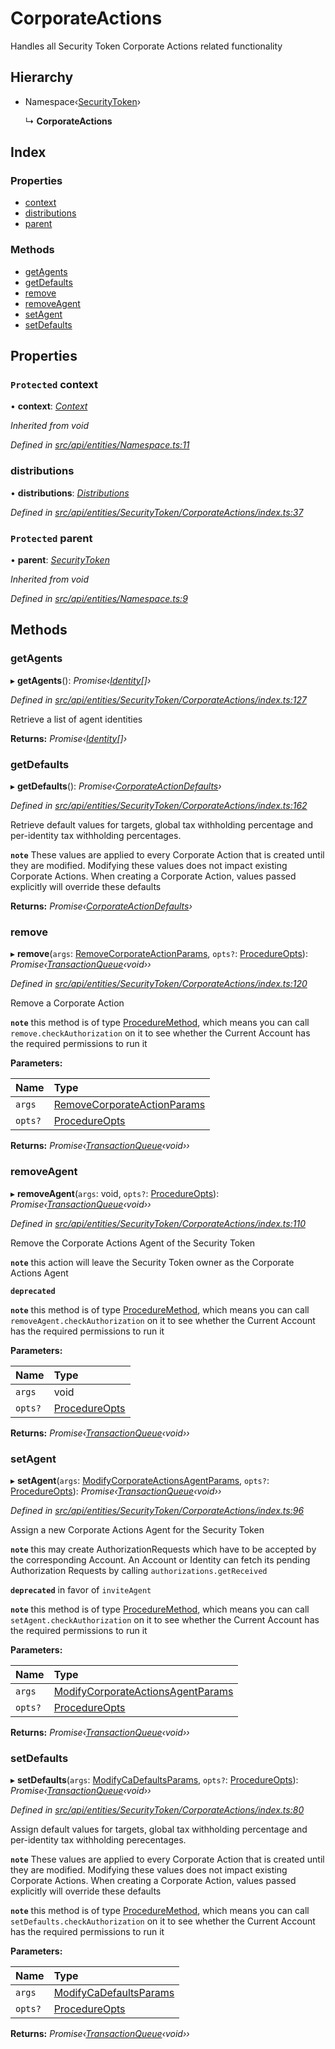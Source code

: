 # CorporateActions

Handles all Security Token Corporate Actions related functionality

## Hierarchy

* Namespace‹[SecurityToken](securitytoken.md)›

  ↳ **CorporateActions**

## Index

### Properties

* [context](corporateactions.md#protected-context)
* [distributions](corporateactions.md#distributions)
* [parent](corporateactions.md#protected-parent)

### Methods

* [getAgents](corporateactions.md#getagents)
* [getDefaults](corporateactions.md#getdefaults)
* [remove](corporateactions.md#remove)
* [removeAgent](corporateactions.md#removeagent)
* [setAgent](corporateactions.md#setagent)
* [setDefaults](corporateactions.md#setdefaults)

## Properties

### `Protected` context

• **context**: [_Context_](context.md)

_Inherited from void_

_Defined in_ [_src/api/entities/Namespace.ts:11_](https://github.com/PolymathNetwork/polymesh-sdk/blob/959efb76/src/api/entities/Namespace.ts#L11)

### distributions

• **distributions**: [_Distributions_](distributions.md)

_Defined in_ [_src/api/entities/SecurityToken/CorporateActions/index.ts:37_](https://github.com/PolymathNetwork/polymesh-sdk/blob/959efb76/src/api/entities/SecurityToken/CorporateActions/index.ts#L37)

### `Protected` parent

• **parent**: [_SecurityToken_](securitytoken.md)

_Inherited from void_

_Defined in_ [_src/api/entities/Namespace.ts:9_](https://github.com/PolymathNetwork/polymesh-sdk/blob/959efb76/src/api/entities/Namespace.ts#L9)

## Methods

### getAgents

▸ **getAgents**\(\): _Promise‹_[_Identity_](identity.md)_\[\]›_

_Defined in_ [_src/api/entities/SecurityToken/CorporateActions/index.ts:127_](https://github.com/PolymathNetwork/polymesh-sdk/blob/959efb76/src/api/entities/SecurityToken/CorporateActions/index.ts#L127)

Retrieve a list of agent identities

**Returns:** _Promise‹_[_Identity_](identity.md)_\[\]›_

### getDefaults

▸ **getDefaults**\(\): _Promise‹_[_CorporateActionDefaults_](../interfaces/corporateactiondefaults.md)_›_

_Defined in_ [_src/api/entities/SecurityToken/CorporateActions/index.ts:162_](https://github.com/PolymathNetwork/polymesh-sdk/blob/959efb76/src/api/entities/SecurityToken/CorporateActions/index.ts#L162)

Retrieve default values for targets, global tax withholding percentage and per-identity tax withholding percentages.

**`note`** These values are applied to every Corporate Action that is created until they are modified. Modifying these values does not impact existing Corporate Actions. When creating a Corporate Action, values passed explicitly will override these defaults

**Returns:** _Promise‹_[_CorporateActionDefaults_](../interfaces/corporateactiondefaults.md)_›_

### remove

▸ **remove**\(`args`: [RemoveCorporateActionParams](../interfaces/removecorporateactionparams.md), `opts?`: [ProcedureOpts](../interfaces/procedureopts.md)\): _Promise‹_[_TransactionQueue_](transactionqueue.md)_‹void››_

_Defined in_ [_src/api/entities/SecurityToken/CorporateActions/index.ts:120_](https://github.com/PolymathNetwork/polymesh-sdk/blob/959efb76/src/api/entities/SecurityToken/CorporateActions/index.ts#L120)

Remove a Corporate Action

**`note`** this method is of type [ProcedureMethod](../interfaces/proceduremethod.md), which means you can call `remove.checkAuthorization` on it to see whether the Current Account has the required permissions to run it

**Parameters:**

| Name | Type |
| :--- | :--- |
| `args` | [RemoveCorporateActionParams](../interfaces/removecorporateactionparams.md) |
| `opts?` | [ProcedureOpts](../interfaces/procedureopts.md) |

**Returns:** _Promise‹_[_TransactionQueue_](transactionqueue.md)_‹void››_

### removeAgent

▸ **removeAgent**\(`args`: void, `opts?`: [ProcedureOpts](../interfaces/procedureopts.md)\): _Promise‹_[_TransactionQueue_](transactionqueue.md)_‹void››_

_Defined in_ [_src/api/entities/SecurityToken/CorporateActions/index.ts:110_](https://github.com/PolymathNetwork/polymesh-sdk/blob/959efb76/src/api/entities/SecurityToken/CorporateActions/index.ts#L110)

Remove the Corporate Actions Agent of the Security Token

**`note`** this action will leave the Security Token owner as the Corporate Actions Agent

**`deprecated`**

**`note`** this method is of type [ProcedureMethod](../interfaces/proceduremethod.md), which means you can call `removeAgent.checkAuthorization` on it to see whether the Current Account has the required permissions to run it

**Parameters:**

| Name | Type |
| :--- | :--- |
| `args` | void |
| `opts?` | [ProcedureOpts](../interfaces/procedureopts.md) |

**Returns:** _Promise‹_[_TransactionQueue_](transactionqueue.md)_‹void››_

### setAgent

▸ **setAgent**\(`args`: [ModifyCorporateActionsAgentParams](../interfaces/modifycorporateactionsagentparams.md), `opts?`: [ProcedureOpts](../interfaces/procedureopts.md)\): _Promise‹_[_TransactionQueue_](transactionqueue.md)_‹void››_

_Defined in_ [_src/api/entities/SecurityToken/CorporateActions/index.ts:96_](https://github.com/PolymathNetwork/polymesh-sdk/blob/959efb76/src/api/entities/SecurityToken/CorporateActions/index.ts#L96)

Assign a new Corporate Actions Agent for the Security Token

**`note`** this may create AuthorizationRequests which have to be accepted by the corresponding Account. An Account or Identity can fetch its pending Authorization Requests by calling `authorizations.getReceived`

**`deprecated`** in favor of `inviteAgent`

**`note`** this method is of type [ProcedureMethod](../interfaces/proceduremethod.md), which means you can call `setAgent.checkAuthorization` on it to see whether the Current Account has the required permissions to run it

**Parameters:**

| Name | Type |
| :--- | :--- |
| `args` | [ModifyCorporateActionsAgentParams](../interfaces/modifycorporateactionsagentparams.md) |
| `opts?` | [ProcedureOpts](../interfaces/procedureopts.md) |

**Returns:** _Promise‹_[_TransactionQueue_](transactionqueue.md)_‹void››_

### setDefaults

▸ **setDefaults**\(`args`: [ModifyCaDefaultsParams](../globals.md#modifycadefaultsparams), `opts?`: [ProcedureOpts](../interfaces/procedureopts.md)\): _Promise‹_[_TransactionQueue_](transactionqueue.md)_‹void››_

_Defined in_ [_src/api/entities/SecurityToken/CorporateActions/index.ts:80_](https://github.com/PolymathNetwork/polymesh-sdk/blob/959efb76/src/api/entities/SecurityToken/CorporateActions/index.ts#L80)

Assign default values for targets, global tax withholding percentage and per-identity tax withholding perecentages.

**`note`** These values are applied to every Corporate Action that is created until they are modified. Modifying these values does not impact existing Corporate Actions. When creating a Corporate Action, values passed explicitly will override these defaults

**`note`** this method is of type [ProcedureMethod](../interfaces/proceduremethod.md), which means you can call `setDefaults.checkAuthorization` on it to see whether the Current Account has the required permissions to run it

**Parameters:**

| Name | Type |
| :--- | :--- |
| `args` | [ModifyCaDefaultsParams](../globals.md#modifycadefaultsparams) |
| `opts?` | [ProcedureOpts](../interfaces/procedureopts.md) |

**Returns:** _Promise‹_[_TransactionQueue_](transactionqueue.md)_‹void››_

